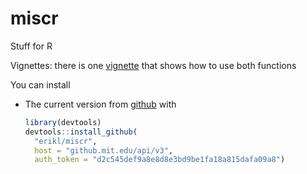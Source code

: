 miscr
======

Stuff for R

Vignettes: there is one [vignette](./vignettes/examples.Rmd) that shows how to use both functions

You can install 
-  The current version from [github](https://github.mit.edu/erikl/miscr) with

	```R
	library(devtools)
	devtools::install_github(
	  "erikl/miscr", 
	  host = "github.mit.edu/api/v3", 
	  auth_token = "d2c545def9a8e8d8e3bd9be1fa18a815dafa09a8")
	```



